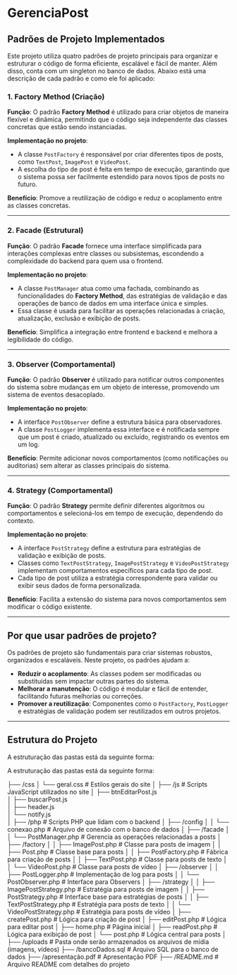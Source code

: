 # GerenciaPost

## Padrões de Projeto Implementados

Este projeto utiliza quatro padrões de projeto principais para organizar e estruturar o código de forma eficiente, escalável e fácil de manter. Além disso, conta com um singleton no banco de dados. Abaixo está uma descrição de cada padrão e como ele foi aplicado:

### 1. Factory Method (Criação)

**Função**: O padrão **Factory Method** é utilizado para criar objetos de maneira flexível e dinâmica, permitindo que o código seja independente das classes concretas que estão sendo instanciadas.

**Implementação no projeto**:
- A classe `PostFactory` é responsável por criar diferentes tipos de posts, como `TextPost`, `ImagePost` e `VideoPost`.
- A escolha do tipo de post é feita em tempo de execução, garantindo que o sistema possa ser facilmente estendido para novos tipos de posts no futuro.

**Benefício**: Promove a reutilização de código e reduz o acoplamento entre as classes concretas.

---

### 2. Facade (Estrutural)

**Função**: O padrão **Facade** fornece uma interface simplificada para interações complexas entre classes ou subsistemas, escondendo a complexidade do backend para quem usa o frontend.

**Implementação no projeto**:
- A classe `PostManager` atua como uma fachada, combinando as funcionalidades do **Factory Method**, das estratégias de validação e das operações de banco de dados em uma interface única e simples.
- Essa classe é usada para facilitar as operações relacionadas à criação, atualização, exclusão e exibição de posts.

**Benefício**: Simplifica a integração entre frontend e backend e melhora a legibilidade do código.

---

### 3. Observer (Comportamental)

**Função**: O padrão **Observer** é utilizado para notificar outros componentes do sistema sobre mudanças em um objeto de interesse, promovendo um sistema de eventos desacoplado.

**Implementação no projeto**:
- A interface `PostObserver` define a estrutura básica para observadores.
- A classe `PostLogger` implementa essa interface e é notificada sempre que um post é criado, atualizado ou excluído, registrando os eventos em um log.

**Benefício**: Permite adicionar novos comportamentos (como notificações ou auditorias) sem alterar as classes principais do sistema.

---

### 4. Strategy (Comportamental)

**Função**: O padrão **Strategy** permite definir diferentes algoritmos ou comportamentos e selecioná-los em tempo de execução, dependendo do contexto.

**Implementação no projeto**:
- A interface `PostStrategy` define a estrutura para estratégias de validação e exibição de posts.
- Classes como `TextPostStrategy`, `ImagePostStrategy` e `VideoPostStrategy` implementam comportamentos específicos para cada tipo de post.
- Cada tipo de post utiliza a estratégia correspondente para validar ou exibir seus dados de forma personalizada.

**Benefício**: Facilita a extensão do sistema para novos comportamentos sem modificar o código existente.

---

## Por que usar padrões de projeto?

Os padrões de projeto são fundamentais para criar sistemas robustos, organizados e escaláveis. Neste projeto, os padrões ajudam a:

- **Reduzir o acoplamento**: As classes podem ser modificadas ou substituídas sem impactar outras partes do sistema.
- **Melhorar a manutenção**: O código é modular e fácil de entender, facilitando futuras melhorias ou correções.
- **Promover a reutilização**: Componentes como o `PostFactory`, `PostLogger` e estratégias de validação podem ser reutilizados em outros projetos.

---

## Estrutura do Projeto

A estruturação das pastas está da seguinte forma:


A estruturação das pastas está da seguinte forma:

├── /css
│   └── geral.css                  # Estilos gerais do site
│
├── /js                            # Scripts JavaScript utilizados no site
│   ├── btnEditarPost.js  
│   ├── buscarPost.js  
│   ├── header.js  
│   └── notify.js           
│
├── /php                           # Scripts PHP que lidam com o backend
│   ├── /config
│   │   └── conexao.php            # Arquivo de conexão com o banco de dados
│   ├── /facade
│   │   └── PostManager.php        # Gerencia as operações relacionadas a posts
│   ├── /factory
│   │   ├── ImagePost.php          # Classe para posts de imagem
│   │   ├── Post.php               # Classe base para posts
│   │   ├── PostFactory.php        # Fábrica para criação de posts
│   │   ├── TextPost.php           # Classe para posts de texto
│   │   └── VideoPost.php          # Classe para posts de vídeo
│   ├── /observer
│   │   ├── PostLogger.php         # Implementação de log para posts
│   │   └── PostObserver.php       # Interface para Observers
│   ├── /strategy
│   │   ├── ImagePostStrategy.php  # Estratégia para posts de imagem
│   │   ├── PostStrategy.php       # Interface base para estratégias de posts
│   │   ├── TextPostStrategy.php   # Estratégia para posts de texto
│   │   └── VideoPostStrategy.php  # Estratégia para posts de vídeo
│   ├── createPost.php             # Lógica para criação de post
│   ├── editPost.php               # Lógica para editar post
│   ├── home.php                   # Página inicial
│   ├── readPost.php               # Lógica para exibição de post
│   └── post.php                   # Lógica central para posts
│
├── /uploads                       # Pasta onde serão armazenados os arquivos de mídia (imagens, vídeos)
├── /bancoDados.sql                # Arquivo SQL para o banco de dados
├── /apresentação.pdf              # Apresentação PDF
├── /README.md                     # Arquivo README com detalhes do projeto